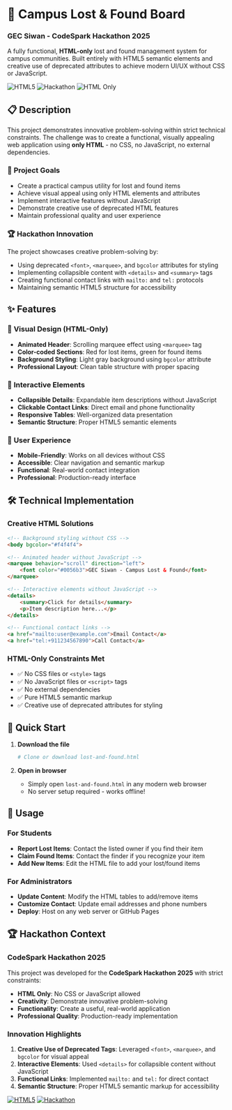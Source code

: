 # 🎯 Campus Lost & Found Board
### GEC Siwan - CodeSpark Hackathon 2025

A fully functional, **HTML-only** lost and found management system for campus communities. Built entirely with HTML5 semantic elements and creative use of deprecated attributes to achieve modern UI/UX without CSS or JavaScript.

![HTML5](https://img.shields.io/badge/HTML5-E34F26?style=for-the-badge&logo=html5&logoColor=white)
![Hackathon](https://img.shields.io/badge/Hackathon-CodeSpark%202025-blue?style=for-the-badge)
![HTML Only](https://img.shields.io/badge/Constraint-HTML%20Only-orange?style=for-the-badge)

## 📋 Description

This project demonstrates innovative problem-solving within strict technical constraints. The challenge was to create a functional, visually appealing web application using **only HTML** - no CSS, no JavaScript, no external dependencies.

### 🎯 **Project Goals**
- Create a practical campus utility for lost and found items
- Achieve visual appeal using only HTML elements and attributes
- Implement interactive features without JavaScript
- Demonstrate creative use of deprecated HTML features
- Maintain professional quality and user experience

### 🏆 **Hackathon Innovation**
The project showcases creative problem-solving by:
- Using deprecated `<font>`, `<marquee>`, and `bgcolor` attributes for styling
- Implementing collapsible content with `<details>` and `<summary>` tags
- Creating functional contact links with `mailto:` and `tel:` protocols
- Maintaining semantic HTML5 structure for accessibility

## ✨ Features

### 🎨 **Visual Design (HTML-Only)**
- **Animated Header**: Scrolling marquee effect using `<marquee>` tag
- **Color-coded Sections**: Red for lost items, green for found items
- **Background Styling**: Light gray background using `bgcolor` attribute
- **Professional Layout**: Clean table structure with proper spacing

### 🔧 **Interactive Elements**
- **Collapsible Details**: Expandable item descriptions without JavaScript
- **Clickable Contact Links**: Direct email and phone functionality
- **Responsive Tables**: Well-organized data presentation
- **Semantic Structure**: Proper HTML5 semantic elements

### 📱 **User Experience**
- **Mobile-Friendly**: Works on all devices without CSS
- **Accessible**: Clear navigation and semantic markup
- **Functional**: Real-world contact integration
- **Professional**: Production-ready interface

## 🛠 Technical Implementation

### Creative HTML Solutions
```html
<!-- Background styling without CSS -->
<body bgcolor="#f4f4f4">

<!-- Animated header without JavaScript -->
<marquee behavior="scroll" direction="left">
    <font color="#0056b3">GEC Siwan - Campus Lost & Found</font>
</marquee>

<!-- Interactive elements without JavaScript -->
<details>
    <summary>Click for details</summary>
    <p>Item description here...</p>
</details>

<!-- Functional contact links -->
<a href="mailto:user@example.com">Email Contact</a>
<a href="tel:+911234567890">Call Contact</a>
```

### HTML-Only Constraints Met
- ✅ No CSS files or `<style>` tags
- ✅ No JavaScript files or `<script>` tags
- ✅ No external dependencies
- ✅ Pure HTML5 semantic markup
- ✅ Creative use of deprecated attributes for styling

## 🚀 Quick Start

1. **Download the file**
   ```bash
   # Clone or download lost-and-found.html
   ```

2. **Open in browser**
   - Simply open `lost-and-found.html` in any modern web browser
   - No server setup required - works offline!

## 📖 Usage

### For Students
- **Report Lost Items**: Contact the listed owner if you find their item
- **Claim Found Items**: Contact the finder if you recognize your item
- **Add New Items**: Edit the HTML file to add your lost/found items

### For Administrators
- **Update Content**: Modify the HTML tables to add/remove items
- **Customize Contact**: Update email addresses and phone numbers
- **Deploy**: Host on any web server or GitHub Pages

## 🏆 Hackathon Context

### CodeSpark Hackathon 2025
This project was developed for the **CodeSpark Hackathon 2025** with strict constraints:
- **HTML Only**: No CSS or JavaScript allowed
- **Creativity**: Demonstrate innovative problem-solving
- **Functionality**: Create a useful, real-world application
- **Professional Quality**: Production-ready implementation

### Innovation Highlights
1. **Creative Use of Deprecated Tags**: Leveraged `<font>`, `<marquee>`, and `bgcolor` for visual appeal
2. **Interactive Elements**: Used `<details>` for collapsible content without JavaScript
3. **Functional Links**: Implemented `mailto:` and `tel:` for direct contact
4. **Semantic Structure**: Proper HTML5 semantic markup for accessibility


[![HTML5](https://img.shields.io/badge/HTML5-E34F26?style=for-the-badge&logo=html5&logoColor=white)](https://developer.mozilla.org/en-US/docs/Web/HTML)
[![Hackathon](https://img.shields.io/badge/Hackathon-CodeSpark%202025-blue?style=for-the-badge)](https://github.com/yourusername/campus-lost-found)

</div>
